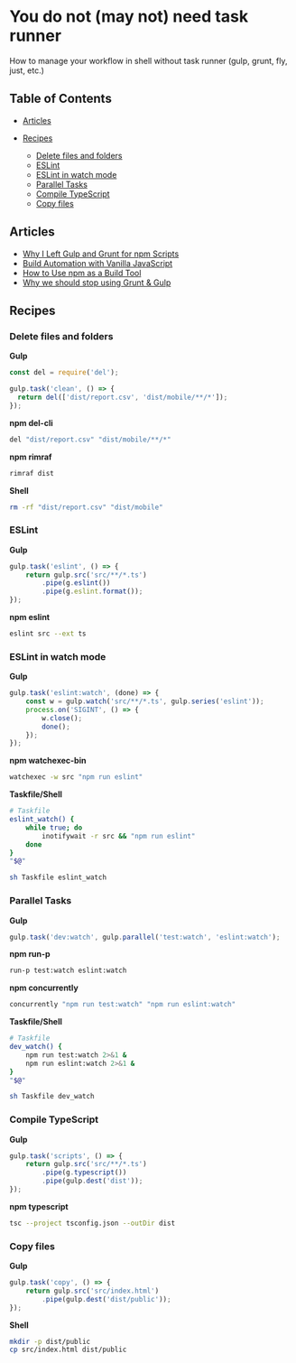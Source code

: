 # You do not (may not) need task runner

How to manage your workflow in shell without task runner (gulp, grunt, fly, just, etc.)

## Table of Contents

-   [Articles](#articles)

-   [Recipes](#recipes)

    -   [Delete files and folders](#delete-files-and-folders)
    -   [ESLint](#eslint)
    -   [ESLint in watch mode](#eslint-in-watch-mode)
    -   [Parallel Tasks](#parallel-tasks)
    -   [Compile TypeScript](#compile-typescript)
    -   [Copy files](#copy-files)

## Articles

-   [Why I Left Gulp and Grunt for npm Scripts](https://medium.com/free-code-camp/why-i-left-gulp-and-grunt-for-npm-scripts-3d6853dd22b8)
-   [Build Automation with Vanilla JavaScript](https://medium.com/@tarkus/build-automation-with-vanilla-javascript-74639ec98bad)
-   [How to Use npm as a Build Tool](https://webcache.googleusercontent.com/search?q=cache:http://blog.keithcirkel.co.uk/how-to-use-npm-as-a-build-tool/)
-   [Why we should stop using Grunt & Gulp](https://webcache.googleusercontent.com/search?q=cache:https://www.keithcirkel.co.uk/why-we-should-stop-using-grunt/)

## Recipes

### Delete files and folders

**Gulp**

```js
const del = require('del');

gulp.task('clean', () => {
  return del(['dist/report.csv', 'dist/mobile/**/*']);
});
```

**npm del-cli**

```sh
del "dist/report.csv" "dist/mobile/**/*"
```

**npm rimraf**

```sh
rimraf dist
```

**Shell**

```sh
rm -rf "dist/report.csv" "dist/mobile"
```

### ESLint

**Gulp**

```js
gulp.task('eslint', () => {
    return gulp.src('src/**/*.ts')
        .pipe(g.eslint())
        .pipe(g.eslint.format());
});
```

**npm eslint**

```sh
eslint src --ext ts
```

### ESLint in watch mode

**Gulp**

```js
gulp.task('eslint:watch', (done) => {
    const w = gulp.watch('src/**/*.ts', gulp.series('eslint'));
    process.on('SIGINT', () => {
        w.close();
        done();
    });
});
```

**npm watchexec-bin**

```sh
watchexec -w src "npm run eslint"
```

**Taskfile/Shell**

```sh
# Taskfile
eslint_watch() {
    while true; do
        inotifywait -r src && "npm run eslint"
    done
}
"$@"
```

```sh
sh Taskfile eslint_watch
```

### Parallel Tasks

**Gulp**

```js
gulp.task('dev:watch', gulp.parallel('test:watch', 'eslint:watch');
```

**npm run-p**

```sh
run-p test:watch eslint:watch
```

**npm concurrently**

```sh
concurrently "npm run test:watch" "npm run eslint:watch"
```

**Taskfile/Shell**

```sh
# Taskfile
dev_watch() {
    npm run test:watch 2>&1 &
    npm run eslint:watch 2>&1 &
}
"$@"
```

```sh
sh Taskfile dev_watch
```

### Compile TypeScript

**Gulp**

```js
gulp.task('scripts', () => {
    return gulp.src('src/**/*.ts')
        .pipe(g.typescript())
        .pipe(gulp.dest('dist'));
});
```

**npm typescript**

```sh
tsc --project tsconfig.json --outDir dist
```

### Copy files

**Gulp**

```js
gulp.task('copy', () => {
    return gulp.src('src/index.html')
        .pipe(gulp.dest('dist/public'));
});
```

**Shell**

```sh
mkdir -p dist/public
cp src/index.html dist/public
```
